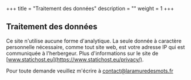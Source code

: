+++
title = "Traitement des données"
description = ""
weight = 1
+++

## Traitement des données

Ce site n'utilise aucune forme d'analytique. La seule donnée à caractère personnelle nécessaire, comme tout site web, est votre adresse IP qui est communiquée à l'herbergeur. Plus d'informations sur le site de [www.statichost.eu](https://www.statichost.eu/privacy/).

Pour toute demande veuillez m'écrire à <a href="mailto:%63%6f%6e%74%61%63%74%40%6c%61%72%61%6d%75%72%65%64%65%73%6d%6f%74%73%2e%66%72">contact&commat;laramuredesmots&period;fr</a>